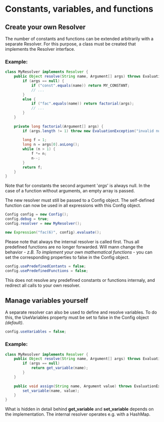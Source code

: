 # Constants, variables, and functions

## Create your own Resolver
The number of constants and functions can be extended arbitrarily with a separate Resolver.
For this purpose, a class must be created that implements the Resolver interface.

### Example:
```Java
class MyResolver implements Resolver {
	public Object resolve(String name, Argument[] args) throws EvaluationException {
		if (args == null) {
			if ("const".equals(name)) return MY_CONSTANT;
			// ...
		}
		else {
			if ("fac".equals(name)) return factorial(args);
			// ...
		}
	}
	
	private long factorial(Argument[] args) {
		if (args.length != 1) throw new EvaluationException("invalid number of arguments.");
		
		long f = 1;
		long n = args[0].asLong();
		while (n > 1) {
			f *= n;
			n--;
		}
		return f;
	}
}
```

Note that for constants the second argument '*args*' is always null.
In the case of a function without arguments, an empty array is passed.

The new resolver must still be passed to a Config object.
The self-defined function can now be used in all expressions with this Config object.

```Java
Config config = new Config();
config.debug = true;
config.resolver = new MyResolver();

new Expression("fac(6)", config).evaluate();
```

Please note that always the internal resolver is called first.
Thus all predefined functions are no longer forwarded.
Will mann change the behavior - *z.B. To implement your own mathematical functions* - you can set the corresponding properties to false in the Config object.

```Java
config.usePredefinedContants = false;
config.usePredefinedFunctions = false;
```

This does not resolve any predefined constants or functions internaly, and redirect all calls to your own resolver.

## Manage variables yourself

A separate resolver can also be used to define and resolve variables.
To do this, the UseVariables property must be set to false in the Config object *(default)*.

```Java
config.useVariables = false;
```

### Example:
```Java
class MyResolver implements Resolver {
	public Object resolve(String name, Argument[] args) throws EvaluationException {
		if (args == null)
			return get_variable(name);
		}
	}
	
	public void assign(String name, Argument value) throws EvaluationException {
		set_variable(name, value);
	}
}
```

What is hidden in detail behind **get_variable** and **set_variable** depends on the implementation.
The internal resolver operates e.g. with a HashMap.